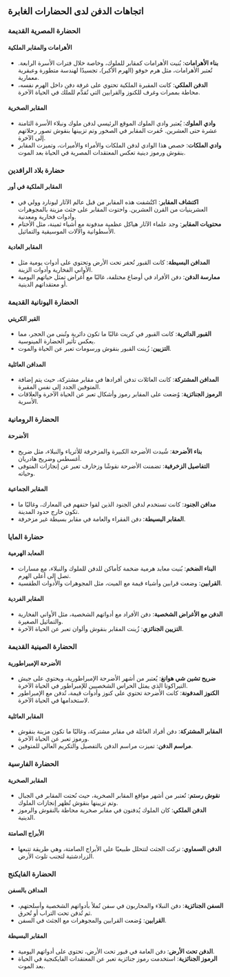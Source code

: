 ## اتجاهات الدفن لدى الحضارات الغابرة

### الحضارة المصرية القديمة
#### الأهرامات والمقابر الملكية
- **بناء الأهرامات**: بُنيت الأهرامات كمقابر للملوك، وخاصة خلال فترات الأسرة الرابعة. تُعتبر الأهرامات، مثل هرم خوفو (الهرم الأكبر)، تجسيدًا لهندسة متطورة وعبقرية معمارية.
- **الدفن الملكي**: كانت المقبرة الملكية تحتوي على غرفة دفن داخل الهرم نفسه، محاطة بممرات وغرف للكنوز والقرابين التي تُقدَّم للملك في الحياة الآخرة.

#### المقابر الصخرية
- **وادي الملوك**: يُعتبر وادي الملوك الموقع الرئيسي لدفن ملوك ونبلاء الأسرة الثامنة عشرة حتى العشرين. حُفرت المقابر في الصخور وتم تزيينها بنقوش تصور رحلاتهم إلى الآخرة.
- **وادي الملكات**: خصص هذا الوادي لدفن الملكات والأمراء والأميرات، وتميزت المقابر بنقوش ورموز دينية تعكس المعتقدات المصرية في الحياة بعد الموت.

### حضارة بلاد الرافدين
#### المقابر الملكية في أور
- **اكتشاف المقابر**: اكتُشفت هذه المقابر من قبل عالم الآثار ليونارد وولي في العشرينيات من القرن العشرين. واحتوت المقابر على جثث مزينة بالمجوهرات وأدوات فخارية ومعدنية.
- **محتويات المقابر**: وجد علماء الآثار هياكل عظمية مدفونة مع أشياء ثمينة، مثل الأختام الأسطوانية والآلات الموسيقية والتماثيل.

#### المقابر العادية
- **المدافن البسيطة**: كانت القبور تُحفر تحت الأرض وتحتوي على أدوات يومية مثل الأواني الفخارية وأدوات الزينة.
- **ممارسة الدفن**: دفن الأفراد في أوضاع مختلفة، غالبًا مع أغراض تمثل حياتهم اليومية أو معتقداتهم الدينية.

### الحضارة اليونانية القديمة
#### القبر الكريتي
- **القبور الدائرية**: كانت القبور في كريت غالبًا ما تكون دائرية وتُبنى من الحجر، مما يعكس تأثير الحضارة المينوسية.
- **التزيين**: زُينت القبور بنقوش ورسومات تعبر عن الحياة والموت.

#### المدافن العائلية
- **المدافن المشتركة**: كانت العائلات تدفن أفرادها في مقابر مشتركة، حيث يتم إضافة المتوفين الجدد إلى نفس المقبرة.
- **الرموز الجنائزية**: وُضعت على المقابر رموز وأشكال تعبر عن الحياة الآخرة والعلاقات الأسرية.

### الحضارة الرومانية
#### الأضرحة
- **بناء الأضرحة**: شُيدت الأضرحة الكبيرة والمزخرفة للأثرياء والنبلاء، مثل ضريح أغسطس وضريح هادريان.
- **التفاصيل الزخرفية**: تضمنت الأضرحة نقوشًا وزخارف تعبر عن إنجازات المتوفى وحياته.

#### المقابر الجماعية
- **مدافن الجنود**: كانت تستخدم لدفن الجنود الذين لقوا حتفهم في المعارك، وغالبًا ما تكون خارج حدود المدينة.
- **المقابر البسيطة**: دفن الفقراء والعامة في مقابر بسيطة غير مزخرفة.

### حضارة المايا
#### المعابد الهرمية
- **البناء الضخم**: بُنيت معابد هرمية ضخمة كأماكن للدفن للملوك والنبلاء، مع مسارات تصل إلى أعلى الهرم.
- **القرابين**: وضعت قرابين وأشياء قيمة مع الميت، مثل المجوهرات والأدوات الطقسية.

#### المقابر الفردية
- **الدفن مع الأغراض الشخصية**: دفن الأفراد مع أدواتهم الشخصية، مثل الأواني الفخارية والتماثيل الصغيرة.
- **التزيين الجنائزي**: زُينت المقابر بنقوش وألوان تعبر عن الحياة الآخرة.

### الحضارة الصينية القديمة
#### الأضرحة الإمبراطورية
- **ضريح تشين شي هوانغ**: يُعتبر من أشهر الأضرحة الإمبراطورية، ويحتوي على جيش التيراكوتا الذي يمثل الحراس الشخصيين للإمبراطور في الحياة الآخرة.
- **الكنوز المدفونة**: كانت الأضرحة تحتوي على كنوز وأدوات قيمة، تُدفن مع الإمبراطور لاستخدامها في الحياة الآخرة.

#### المقابر العائلية
- **المقابر المشتركة**: دفن أفراد العائلة في مقابر مشتركة، وغالبًا ما تكون مزينة بنقوش ورموز تعبر عن الحياة الآخرة.
- **مراسم الدفن**: تميزت مراسم الدفن بالتفصيل والتكريم العالي للمتوفين.

### الحضارة الفارسية
#### المقابر الصخرية
- **نقوش رستم**: تُعتبر من أشهر مواقع المقابر الصخرية، حيث نُحتت المقابر في الجبال وتم تزيينها بنقوش تُظهر إنجازات الملوك.
- **الدفن الملكي**: كان الملوك يُدفنون في مقابر صخرية محاطة بالنقوش والرموز الدينية.

#### الأبراج الصامتة
- **الدفن السماوي**: تركت الجثث لتتحلل طبيعيًا على الأبراج الصامتة، وهي طريقة تتبعها الزرادشتية لتجنب تلوث الأرض.

### الحضارة الفايكنج
#### المدافن بالسفن
- **السفن الجنائزية**: دفن النبلاء والمحاربون في سفن تُملأ بأدواتهم الشخصية وأسلحتهم، ثم تُدفن تحت التراب أو تُحرق.
- **القرابين**: وُضعت القرابين والمجوهرات مع الجثث في السفن.

#### المقابر البسيطة
- **الدفن تحت الأرض**: دفن العامة في قبور تحت الأرض، تحتوي على أدواتهم اليومية.
- **الرموز الجنائزية**: استخدمت رموز جنائزية تعبر عن المعتقدات الفايكنجية في الحياة بعد الموت.
